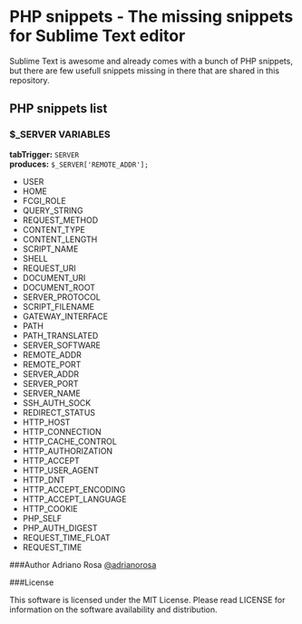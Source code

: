PHP snippets - The missing snippets for Sublime Text editor
====

Sublime Text is awesome and already comes with a bunch of PHP snippets, but there are few usefull snippets missing in there that are shared in this repository.

PHP snippets list
----
### $_SERVER VARIABLES

**tabTrigger:** `SERVER`  
**produces:** `$_SERVER['REMOTE_ADDR'];`

 * USER
 * HOME
 * FCGI_ROLE
 * QUERY_STRING
 * REQUEST_METHOD
 * CONTENT_TYPE
 * CONTENT_LENGTH
 * SCRIPT_NAME
 * SHELL
 * REQUEST_URI
 * DOCUMENT_URI
 * DOCUMENT_ROOT
 * SERVER_PROTOCOL
 * SCRIPT_FILENAME
 * GATEWAY_INTERFACE
 * PATH
 * PATH_TRANSLATED
 * SERVER_SOFTWARE
 * REMOTE_ADDR
 * REMOTE_PORT
 * SERVER_ADDR
 * SERVER_PORT
 * SERVER_NAME
 * SSH_AUTH_SOCK
 * REDIRECT_STATUS
 * HTTP_HOST
 * HTTP_CONNECTION
 * HTTP_CACHE_CONTROL
 * HTTP_AUTHORIZATION
 * HTTP_ACCEPT
 * HTTP_USER_AGENT
 * HTTP_DNT
 * HTTP_ACCEPT_ENCODING
 * HTTP_ACCEPT_LANGUAGE
 * HTTP_COOKIE
 * PHP_SELF
 * PHP_AUTH_DIGEST
 * REQUEST_TIME_FLOAT
 * REQUEST_TIME

###Author
Adriano Rosa
[@adrianorosa](https://twitter.com/adrianorosa)

###License

This software is licensed under the MIT License. Please read LICENSE for information on the software availability and distribution.
